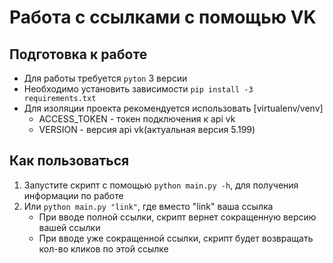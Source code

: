 # Работа с ссылками с помощью VK

## Подготовка к работе

* Для работы требуется `pyton` 3 версии
* Необходимо установить зависимости `pip install -3 requirements.txt`
* Для изоляции проекта рекомендуется использовать [virtualenv/venv]
  * ACCESS_TOKEN - токен подключения к api vk
  * VERSION - версия api vk(актуальная версия 5.199)

## Как пользоваться

1. Запустите скрипт с помощью `python main.py -h`, для получения информации по работе
2. Или `python main.py "link"`, где вместо "link" ваша ссылка
    * При вводе полной ссылки, скрипт вернет сокращенную версию вашей ссылки
    * При вводе уже сокращенной ссылки, скрипт будет возвращать кол-во кликов по этой ссылке